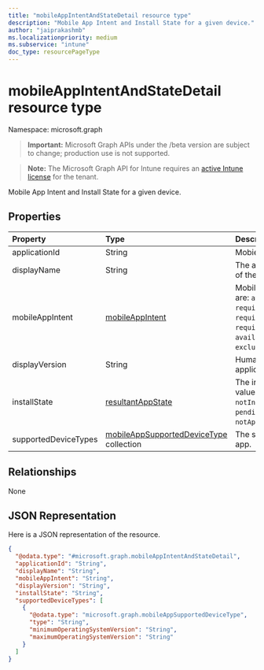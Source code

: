 ```yaml
---
title: "mobileAppIntentAndStateDetail resource type"
description: "Mobile App Intent and Install State for a given device."
author: "jaiprakashmb"
ms.localizationpriority: medium
ms.subservice: "intune"
doc_type: resourcePageType
---
```


# mobileAppIntentAndStateDetail resource type

Namespace: microsoft.graph
> **Important:** Microsoft Graph APIs under the /beta version are subject to change; production use is not supported.

> **Note:** The Microsoft Graph API for Intune requires an [active Intune license](https://go.microsoft.com/fwlink/?linkid=839381) for the tenant.


Mobile App Intent and Install State for a given device.

## Properties
|Property|Type|Description|
|:---|:---|:---|
|applicationId|String|MobieApp identifier.|
|displayName|String|The admin provided or imported title of the app.|
|mobileAppIntent|[mobileAppIntent](../resources/intune-troubleshooting-mobileappintent.md)|Mobile App Intent. Possible values are: `available`, `notAvailable`, `requiredInstall`, `requiredUninstall`, `requiredAndAvailableInstall`, `availableInstallWithoutEnrollment`, `exclude`.|
|displayVersion|String|Human readable version of the application|
|installState|[resultantAppState](../resources/intune-shared-resultantappstate.md)|The install state of the app. Possible values are: `installed`, `failed`, `notInstalled`, `uninstallFailed`, `pendingInstall`, `unknown`, `notApplicable`.|
|supportedDeviceTypes|[mobileAppSupportedDeviceType](../resources/intune-troubleshooting-mobileappsupporteddevicetype.md) collection|The supported platforms for the app.|

## Relationships
None

## JSON Representation
Here is a JSON representation of the resource.
<!-- {
  "blockType": "resource",
  "@odata.type": "microsoft.graph.mobileAppIntentAndStateDetail"
}
-->
``` json
{
  "@odata.type": "#microsoft.graph.mobileAppIntentAndStateDetail",
  "applicationId": "String",
  "displayName": "String",
  "mobileAppIntent": "String",
  "displayVersion": "String",
  "installState": "String",
  "supportedDeviceTypes": [
    {
      "@odata.type": "microsoft.graph.mobileAppSupportedDeviceType",
      "type": "String",
      "minimumOperatingSystemVersion": "String",
      "maximumOperatingSystemVersion": "String"
    }
  ]
}
```
